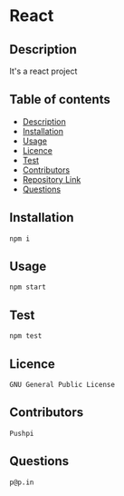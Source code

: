# **React**

## Description 

It's a react project

## Table of contents

- [Description](#Description)
- [Installation](#Installation)
- [Usage](#Usage)
- [Licence](#Licence)
- [Test](#Test)
- [Contributors](#Contributors)    
- [Repository Link](#Repository)
- [Questions](#Questions) 


## Installation

    npm i  

## Usage

    npm start

## Test

    npm test

## Licence

    GNU General Public License

## Contributors

    Pushpi 

## Questions

    p@p.in  
  